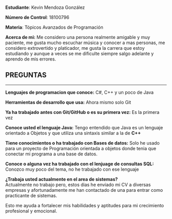 
**Estudiante**: Kevin Mendoza González

**Número de Control**: 18100796

**Materia**: Tópicos Avanzados de Programación

**Acerca de mi:** Me considero una persona realmente amigable y muy paciente, me gusta mucho escuchar música y conocer a mas personas, 
me considero extrovertido y platicador, me gusta la carrera que estoy estudiando y aunque a veces se me dificulte siempre salgo adelante y aprendo de mis errores. 


##  **PREGUNTAS** 
---------------


**Lenguajes de programacion que conoce:** C#, C++ y un poco de Java  

**Herramientas de desarrollo que usa:** Ahora mismo solo Git  

**Ya ha trabajado antes con Git/GitHub o es su primera vez:** Es la primera vez

**Conoce usted el lenguaje Java:** Tengo entendido que Java es un lenguaje orientado a Objetos y que utiliza una sintaxis similar a la de **C++**  

**Tiene conocimientos o ha trabajado con Bases de datos:** Solo he usado para un proyecto de Programación orientada a objetos donde tenia que conectar mi programa a una base de datos.

**Conoce o alguna vez ha trabajado con el lenjuage de consultas SQL:** Conozco muy poco del tema, no he trabajado con ese lenguaje 

**¿Trabaja usted actualmente en el area de sistemas?**  
Actualmente no trabajo pero, estos dias he enviado mi CV a diversas empresas y afortunadamente me han contactado de una para entrar como practicante de sistemas.

Esto me ayuda a fortalecer mis habilidades y aptitudes para mi crecimiento profesional y emocional.